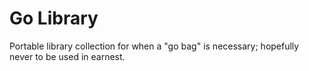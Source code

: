 # Go Library
Portable library collection for when a "go bag" is necessary; hopefully
never to be used in earnest. 
